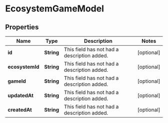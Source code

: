 

# EcosystemGameModel

## Properties

Name | Type | Description | Notes
------------ | ------------- | ------------- | -------------
**id** | **String** | This field has not had a description added. |  [optional]
**ecosystemId** | **String** | This field has not had a description added. |  [optional]
**gameId** | **String** | This field has not had a description added. |  [optional]
**updatedAt** | **String** | This field has not had a description added. |  [optional]
**createdAt** | **String** | This field has not had a description added. |  [optional]




